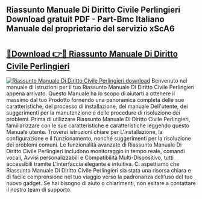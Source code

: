 ## Riassunto Manuale Di Diritto Civile Perlingieri Download gratuit PDF - Part-Bmc Italiano Manuale del proprietario del servizio xScA6

# <h2><a href="http://dfgo145.blite.top/?on=Riassunto+Manuale+Di+Diritto+Civile+Perlingieri">🔗Download 👉🔴 Riassunto Manuale Di Diritto Civile Perlingieri</a></h2>

[![Riassunto Manuale Di Diritto Civile Perlingieri download](https://i.imgur.com/lujVjoI.png)](http://dfgo145.blite.top/?on=Riassunto+Manuale+Di+Diritto+Civile+Perlingieri)
Benvenuto nel manuale di Istruzioni per il tuo Riassunto Manuale Di Diritto Civile Perlingieri appena arrivato. Questo Manuale ha lo scopo di aiutarti a ottenere il massimo dal tuo Prodotto fornendo una panoramica completa delle sue caratteristiche, del processo di installazione, del manuale Dell'utente, dei suggerimenti per la manutenzione e delle procedure di risoluzione dei problemi. Prima di utilizzare Riassunto Manuale Di Diritto Civile Perlingieri, familiarizzare con le sue caratteristiche e caratteristiche leggendo questo Manuale utente. Troverai istruzioni chiare per L'installazione, la configurazione e il funzionamento, nonché suggerimenti per la risoluzione dei problemi comuni. Le funzionalità avanzate di Riassunto Manuale Di Diritto Civile Perlingieri includono monitoraggio in tempo reale, comandi vocali, Avvisi personalizzabili e Compatibilità Multi-Dispositivo, tutti accessibili tramite L'interfaccia elegante e intuitiva. Ci aspettiamo che Riassunto Manuale Di Diritto Civile Perlingieri sia stata una risorsa chiara e di facile comprensione nel tuo viaggio verso la padronanza dell'uso del tuo nuovo gadget. Se hai bisogno di aiuto o chiarimenti, non esitare a contattare il nostro team di supporto.
